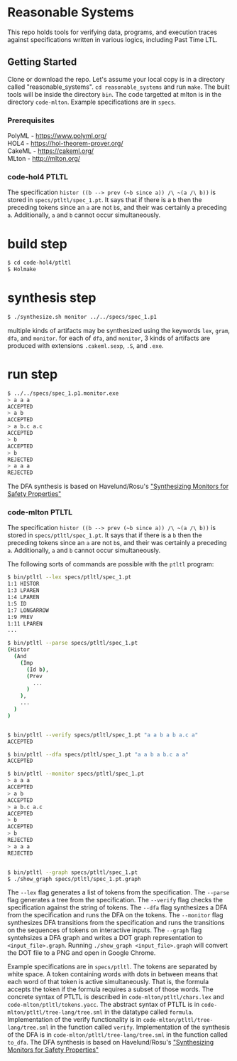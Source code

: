 # Reasonable Systems 

This repo holds tools for verifying data, programs, and execution traces 
against specifications written in various logics, including Past Time LTL.

## Getting Started
Clone or download the repo.  Let's assume your local copy is in a directory called "reasonable_systems".  `cd reasonable_systems` and run `make`.  The built tools will be inside the directory `bin`.  The code targetted at mlton is in the directory `code-mlton`.  Example specifications are in `specs`.

### Prerequisites
PolyML - https://www.polyml.org/  
HOL4 - https://hol-theorem-prover.org/  
CakeML - https://cakeml.org/  
MLton - http://mlton.org/  

### code-hol4 PTLTL
The specification `histor ((b --> prev (~b since a)) /\ ~(a /\ b))` is stored in `specs/ptltl/spec_1.pt`.  It says that if there is a `b` then the preceding tokens since an `a` are not `b`s, and their was certainly a preceding `a`.  Additionally, `a` and `b` cannot occur simultaneously.

# build step
```bash
$ cd code-hol4/ptltl
$ Holmake
```
# synthesis step
```bash
$ ./synthesize.sh monitor ../../specs/spec_1.p1
```
multiple kinds of artifacts may be synthesized using the keywords `lex`, `gram`, `dfa`, and `monitor`.
for each of `dfa`, and `monitor`, 3 kinds of artifacts are produced with extensions `.cakeml.sexp`, `.S`, and `.exe`.

# run step
```bash
$ ../../specs/spec_1.p1.monitor.exe
> a a a
ACCEPTED
> a b
ACCEPTED
> a b.c a.c
ACCEPTED
> b
ACCEPTED
> b
REJECTED
> a a a
REJECTED
```



The DFA synthesis is based on Havelund/Rosu's ["Synthesizing Monitors for Safety Properties"](https://ti.arc.nasa.gov/m/pub-archive/345h/0345%20(Havelund).pdf)

### code-mlton PTLTL
The specification `histor ((b --> prev (~b since a)) /\ ~(a /\ b))` is stored in `specs/ptltl/spec_1.pt`.  It says that if there is a `b` then the preceding tokens since an `a` are not `b`s, and their was certainly a preceding `a`.  Additionally, `a` and `b` cannot occur simultaneously.

The following sorts of commands are possible with the `ptltl` program:
```bash
$ bin/ptltl --lex specs/ptltl/spec_1.pt
1:1 HISTOR 
1:3 LPAREN
1:4 LPAREN
1:5 ID
1:7 LONGARROW
1:9 PREV
1:11 LPAREN
...

$ bin/ptltl --parse specs/ptltl/spec_1.pt
(Histor
  (And
    (Imp
      (Id b),
      (Prev
        ...
      )
    ),
    ...
  )
)


$ bin/ptltl --verify specs/ptltl/spec_1.pt "a a b a b a.c a"
ACCEPTED

$ bin/ptltl --dfa specs/ptltl/spec_1.pt "a a b a b.c a a"
ACCEPTED

$ bin/ptltl --monitor specs/ptltl/spec_1.pt
> a a a
ACCEPTED
> a b
ACCEPTED
> a b.c a.c
ACCEPTED
> b
ACCEPTED
> b
REJECTED
> a a a
REJECTED


$ bin/ptltl --graph specs/ptltl/spec_1.pt 
$ ./show_graph specs/ptltl/spec_1.pt.graph 

```

The `--lex` flag generates a list of tokens from the specification.
The `--parse` flag generates a tree from the specification.
The `--verify` flag checks the specification against the string of tokens.
The `--dfa` flag synthesizes a DFA from the specification and runs the DFA on the tokens.
The `--monitor` flag synthesizes DFA transitions from the specification and runs the transitions on the sequences of tokens on interactive inputs.
The `--graph` flag syntehsizes a DFA graph and writes a DOT graph representation to `<input_file>.graph`. Running `./show_graph <input_file>.graph` will convert the DOT file to a PNG and open in Google Chrome.

Example specifications are in `specs/ptltl`.  The tokens are separated by white space.  A token containing words with dots in between means that each word of that token is active simultaneously.  That is, the formula accepts the token if the formula requires a subset of those words.
The concrete syntax of PTLTL is described in `code-mlton/ptltl/chars.lex` and `code-mlton/ptltl/tokens.yacc`.
The abstract syntax of PTLTL is in  `code-mlton/ptltl/tree-lang/tree.sml` in the datatype called `formula`.
Implementation of the verify functionality is in `code-mlton/ptltl/tree-lang/tree.sml` in the function called `verify`.
Implementation of the synthesis of the DFA is in `code-mlton/ptltl/tree-lang/tree.sml` in the function called `to_dfa`.
The DFA synthesis is based on Havelund/Rosu's ["Synthesizing Monitors for Safety Properties"](https://ti.arc.nasa.gov/m/pub-archive/345h/0345%20(Havelund).pdf)
